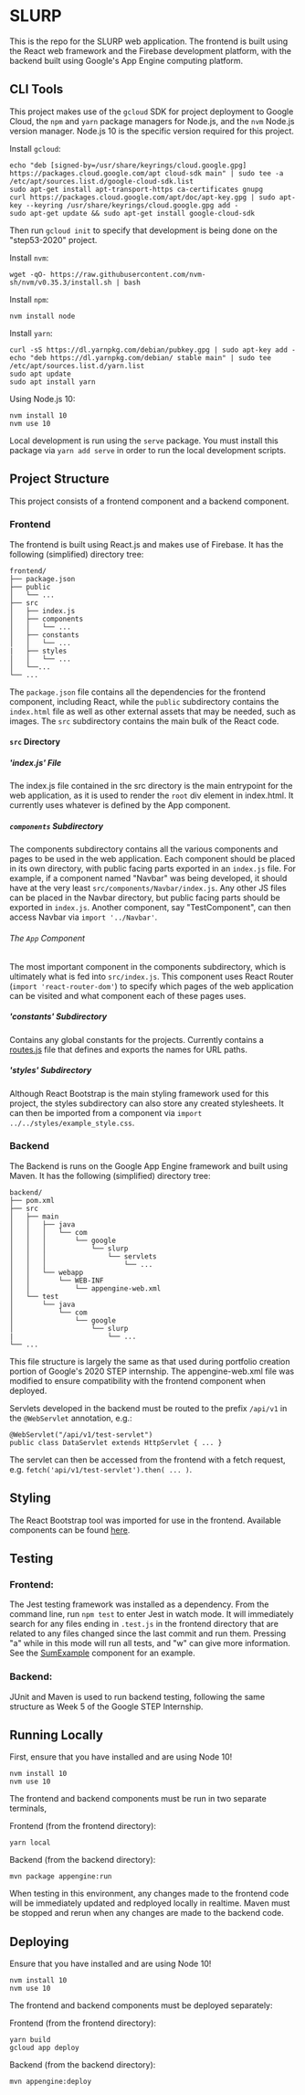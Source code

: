 # SLURP

This is the repo for the SLURP web application. The frontend is built using the React web framework and the Firebase development platform, with the backend built using Google's App Engine computing platform.

## CLI Tools
This project makes use of the `gcloud` SDK for project deployment to Google Cloud, the `npm` and `yarn` package managers for Node.js, and the `nvm` Node.js version manager. Node.js 10 is the specific version required for this project.

Install `gcloud`:
```
echo "deb [signed-by=/usr/share/keyrings/cloud.google.gpg] https://packages.cloud.google.com/apt cloud-sdk main" | sudo tee -a /etc/apt/sources.list.d/google-cloud-sdk.list
sudo apt-get install apt-transport-https ca-certificates gnupg
curl https://packages.cloud.google.com/apt/doc/apt-key.gpg | sudo apt-key --keyring /usr/share/keyrings/cloud.google.gpg add -
sudo apt-get update && sudo apt-get install google-cloud-sdk
```
Then run `gcloud init` to specify that development is being done on the "step53-2020" project.

Install `nvm`:
```
wget -qO- https://raw.githubusercontent.com/nvm-sh/nvm/v0.35.3/install.sh | bash
```

Install `npm`:
```
nvm install node
```

Install `yarn`:
```
curl -sS https://dl.yarnpkg.com/debian/pubkey.gpg | sudo apt-key add -
echo "deb https://dl.yarnpkg.com/debian/ stable main" | sudo tee /etc/apt/sources.list.d/yarn.list
sudo apt update
sudo apt install yarn
```

Using Node.js 10:
```
nvm install 10
nvm use 10
```

Local development is run using the `serve` package. You must install this package via `yarn add serve` in order to run the local development scripts.

## Project Structure
This project consists of a frontend component and a backend component.

### Frontend
The frontend is built using React.js and makes use of Firebase. It has the following (simplified) directory tree:
```
frontend/
├── package.json
├── public
│   └── ...
├── src
│   ├── index.js
│   ├── components
│   │   └── ...
│   ├── constants
│   │   └── ...
|   ├── styles
│   │   └── ...
│   └──...
└── ...
```
The `package.json` file contains all the dependencies for the frontend component, including React, while the `public` subdirectory contains the `index.html` file as well as other external assets that may be needed, such as images. The `src` subdirectory contains the main bulk of the React code.

#### `src` Directory

##### 'index.js' File
The index.js file contained in the src directory is the main entrypoint for the web application, as it is used to render the `root` div element in index.html. It currently uses whatever is defined by the App component.

##### `components` Subdirectory
The components subdirectory contains all the various components and pages to be used in the web application. Each component should be placed in its own directory, with public facing parts exported in an `index.js` file. For example, if a component named "Navbar" was being developed, it should have at the very least `src/components/Navbar/index.js`. Any other JS files can be placed in the Navbar directory, but public facing parts should be exported in `index.js`. Another component, say "TestComponent", can then access Navbar via `import '../Navbar'`.

###### The `App` Component
The most important component in the components subdirectory, which is ultimately what is fed into `src/index.js`. This component uses React Router (`import 'react-router-dom'`) to specify which pages of the web application can be visited and what component each of these pages uses.

##### 'constants' Subdirectory
Contains any global constants for the projects. Currently contains a [routes.js](frontend/src/constants/routes.js) file that defines and exports the names for URL paths.

##### 'styles' Subdirectory
Although React Bootstrap is the main styling framework used for this project, the styles subdirectory can also store any created stylesheets. It can then be imported from a component via `import ../../styles/example_style.css`.

### Backend
The Backend is runs on the Google App Engine framework and built using Maven. It has the following (simplified) directory tree:
```
backend/
├── pom.xml
├── src
│   ├── main
│   │   ├── java
│   │   │   └── com
│   │   │       └── google
│   │   │           └── slurp
│   │   │               └── servlets
│   │   │                   └── ...
│   │   └── webapp
│   │       └── WEB-INF
│   │           └── appengine-web.xml
│   └── test
│       └── java
│           └── com
│               └── google
│                   └── slurp
|                       └── ...
└── ...
```
This file structure is largely the same as that used during portfolio creation portion of Google's 2020 STEP internship. The appengine-web.xml file was modified to ensure compatibility with the frontend component when deployed.

Servlets developed in the backend must be routed to the prefix `/api/v1` in the `@WebServlet` annotation, e.g.:
```
@WebServlet("/api/v1/test-servlet")
public class DataServlet extends HttpServlet { ... }
```

The servlet can then be accessed from the frontend with a fetch request, e.g. `fetch('api/v1/test-servlet').then( ... )`.

## Styling
The React Bootstrap tool was imported for use in the frontend. Available components can be found [here](https://react-bootstrap.github.io/components/alerts/).

## Testing

### Frontend:
The Jest testing framework was installed as a dependency. From the command line, run `npm test` to enter Jest in watch mode. It will immediately search for any files ending in `.test.js` in the frontend directory that are related to any files changed since the last commit and run them. Pressing "a" while in this mode will run all tests, and "w" can give more information. See the [SumExample](frontend/src/components/SumExample) component for an example.

### Backend:
JUnit and Maven is used to run backend testing, following the same structure as Week 5 of the Google STEP Internship.

## Running Locally
First, ensure that you have installed and are using Node 10!
```
nvm install 10
nvm use 10
```
The frontend and backend components must be run in two separate terminals,

Frontend (from the frontend directory):
```
yarn local
```

Backend (from the backend directory):
```
mvn package appengine:run
```

When testing in this environment, any changes made to the frontend code will be immediately updated and redployed locally in realtime. Maven must be stopped and rerun when any changes are made to the backend code.

## Deploying
Ensure that you have installed and are using Node 10!
```
nvm install 10
nvm use 10
```

The frontend and backend components must be deployed separately:

Frontend (from the frontend directory):
```
yarn build
gcloud app deploy
```

Backend (from the backend directory):
```
mvn appengine:deploy
```
